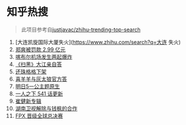 # 知乎热搜

> 此项目参考自[justjavac/zhihu-trending-top-search](https://github.com/justjavac/zhihu-trending-top-search/blob/main/utils.ts)

<!-- BEGIN -->
  <!-- 最后更新时间:Sat Aug 28 2021 19:07:48 GMT+0000 (Coordinated Universal Time) -->
  1. [大连凯旋国际大厦失火](https://www.zhihu.com/search?q=大连 失火)
1. [郑爽被罚款 2.99 亿元  ](https://www.zhihu.com/search?q=郑爽)
1. [喀布尔机场发生两起爆炸](https://www.zhihu.com/search?q=喀布尔机场)
1. [《扫黑》大江亲自答](https://www.zhihu.com/search?q=扫黑风暴)
1. [还珠格格下架](https://www.zhihu.com/search?q=还珠格格)
1. [喜羊羊与灰太狼官方答](https://www.zhihu.com/search?q=喜羊羊与灰太狼)
1. [明日5一公主题原生](https://www.zhihu.com/search?q=明日创作计划)
1. [一人之下 541 话更新](https://www.zhihu.com/search?q=一人之下)
1. [崔健新专辑](https://www.zhihu.com/search?q=崔健)
1. [湖南卫视解除与钱枫的合作](https://www.zhihu.com/search?q=湖南卫视钱枫)
1. [FPX 晋级全球总决赛](https://www.zhihu.com/search?q=FPX)
  <!-- END -->
